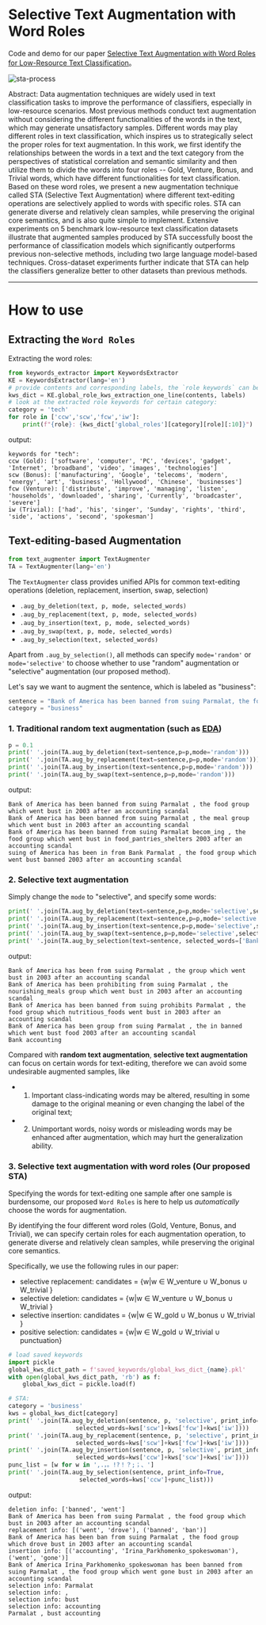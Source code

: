 # Selective Text Augmentation with Word Roles

Code and demo for our paper [Selective Text Augmentation with Word Roles for Low-Resource Text Classification](https://arxiv.org/abs/2209.01560)。

![sta-process](images/sta-process.png)

Abstract:
Data augmentation techniques are widely used in text classification tasks to improve the performance of classifiers, especially in low-resource scenarios. Most previous methods conduct text augmentation without considering the different functionalities of the words in the text, which may generate unsatisfactory samples. Different words may play different roles in text classification, which inspires us to strategically select the proper roles for text augmentation. In this work, we first identify the relationships between the words in a text and the text category from the perspectives of statistical correlation and semantic similarity and then utilize them to divide the words into four roles -- Gold, Venture, Bonus, and Trivial words, which have different functionalities for text classification. Based on these word roles, we present a new augmentation technique called STA (Selective Text Augmentation) where different text-editing operations are selectively applied to words with specific roles. STA can generate diverse and relatively clean samples, while preserving the original core semantics, and is also quite simple to implement. Extensive experiments on 5 benchmark low-resource text classification datasets illustrate that augmented samples produced by STA successfully boost the performance of classification models which significantly outperforms previous non-selective methods, including two large language model-based techniques. Cross-dataset experiments further indicate that STA can help the classifiers generalize better to other datasets than previous methods.

---
# How to use

## Extracting the `Word Roles`
Extracting the word roles:
```python
from keywords_extractor import KeywordsExtractor
KE = KeywordsExtractor(lang='en')
# provide contents and corresponding labels, the `role keywords` can be extracted with one line of code:
kws_dict = KE.global_role_kws_extraction_one_line(contents, labels)
# look at the extracted role keywords for certain category:
category = 'tech'
for role in ['ccw','scw','fcw','iw']:
    print(f"{role}: {kws_dict['global_roles'][category][role][:10]}")
```
output:
```shell
keywords for "tech":
ccw (Gold): ['software', 'computer', 'PC', 'devices', 'gadget', 'Internet', 'broadband', 'video', 'images', 'technologies']
scw (Bonus): ['manufacturing', 'Google', 'telecoms', 'modern', 'energy', 'art', 'business', 'Hollywood', 'Chinese', 'businesses']
fcw (Venture): ['distribute', 'improve', 'managing', 'listen', 'households', 'downloaded', 'sharing', 'Currently', 'broadcaster', 'severe']
iw (Trivial): ['had', 'his', 'singer', 'Sunday', 'rights', 'third', 'side', 'actions', 'second', 'spokesman']
```


## Text-editing-based Augmentation
```python
from text_augmenter import TextAugmenter
TA = TextAugmenter(lang='en')
```

The `TextAugmenter` class provides unified APIs for common text-editing operations (deletion, replacement, insertion, swap, selection)
- `.aug_by_deletion(text, p, mode, selected_words)`
- `.aug_by_replacement(text, p, mode, selected_words)`
- `.aug_by_insertion(text, p, mode, selected_words)`
- `.aug_by_swap(text, p, mode, selected_words)`
- `.aug_by_selection(text, selected_words)`

Apart from `.aug_by_selection()`, all methods can specify `mode='random'` or `mode='selective'` to choose whether to use "random" augmentation or "selective" augmentation (our proposed method).

Let's say we want to augment the sentence, which is labeled as "business":
```python
sentence = "Bank of America has been banned from suing Parmalat, the food group which went bust in 2003 after an accounting scandal"
category = "business"
```

### 1. Traditional **random text augmentation** (such as [EDA]())
```python
p = 0.1
print(' '.join(TA.aug_by_deletion(text=sentence,p=p,mode='random')))
print(' '.join(TA.aug_by_replacement(text=sentence,p=p,mode='random')))
print(' '.join(TA.aug_by_insertion(text=sentence,p=p,mode='random')))
print(' '.join(TA.aug_by_swap(text=sentence,p=p,mode='random')))
```
output:
```shell
Bank of America has been banned from suing Parmalat , the food group which went bust in 2003 after an accounting scandal
Bank of America has been banned from suing Parmalat , the meal group which went bust in 2003 after an accounting scandal
Bank of America has been banned from suing Parmalat becom_ing , the food group which went bust in food_pantries_shelters 2003 after an accounting scandal
suing of America has been in from Bank Parmalat , the food group which went bust banned 2003 after an accounting scandal
```

### 2. **Selective text augmentation**
Simply change the `mode` to "selective", and specify some words:
```python
print(' '.join(TA.aug_by_deletion(text=sentence,p=p,mode='selective',selected_words=['food','banned'])))
print(' '.join(TA.aug_by_replacement(text=sentence,p=p,mode='selective',selected_words=['food','banned'])))
print(' '.join(TA.aug_by_insertion(text=sentence,p=p,mode='selective',selected_words=['food','banned'])))
print(' '.join(TA.aug_by_swap(text=sentence,p=p,mode='selective',selected_words=['food','banned'])))
print(' '.join(TA.aug_by_selection(text=sentence, selected_words=['Bank','accounting'])))
```
output:
```shell
Bank of America has been from suing Parmalat , the group which went bust in 2003 after an accounting scandal
Bank of America has been prohibiting from suing Parmalat , the nourishing_meals group which went bust in 2003 after an accounting scandal
Bank of America has been banned from suing prohibits Parmalat , the food group which nutritious_foods went bust in 2003 after an accounting scandal
Bank of America has been group from suing Parmalat , the in banned which went bust food 2003 after an accounting scandal
Bank accounting
```

Compared with **random text augmentation**,  **selective text augmentation** can focus on certain words for text-editing, therefore we can avoid some undesirable augmented samples, like
- 1) Important class-indicating words may be altered, resulting in some damage to the original meaning or even changing the label of the original text;
- 2) Unimportant words, noisy words or misleading words may be enhanced after augmentation, which may hurt the generalization ability.

### 3. **Selective text augmentation with word roles (Our proposed STA)**
Specifying the words for text-editing one sample after one sample is burdensome, our proposed `Word Roles` is here to help us *automatically* choose the words for augmentation.

By identifying the four different word roles (Gold, Venture, Bonus, and Trivial), we can specify certain roles for each augmentation operation, to generate diverse and relatively clean samples, while preserving the original core semantics.

Specifically, we use the following rules in our paper:
- selective replacement: candidates = {w|w ∈ W_venture ∪ W_bonus ∪ W_trivial }
- selective deletion: candidates = {w|w ∈ W_venture ∪ W_bonus ∪ W_trivial }
- selective insertion: candidates = {w|w ∈ W_gold ∪ W_bonus ∪ W_trivial }
- positive selection: candidates = {w|w ∈ W_gold ∪ W_trivial ∪ punctuation}

```python
# load saved keywords
import pickle
global_kws_dict_path = f'saved_keywords/global_kws_dict_{name}.pkl'
with open(global_kws_dict_path, 'rb') as f:
    global_kws_dict = pickle.load(f)

# STA:
category = 'business'
kws = global_kws_dict[category]
print(' '.join(TA.aug_by_deletion(sentence, p, 'selective', print_info=True,
                   selected_words=kws['scw']+kws['fcw']+kws['iw'])))  
print(' '.join(TA.aug_by_replacement(sentence, p, 'selective', print_info=True,
                   selected_words=kws['scw']+kws['fcw']+kws['iw'])))  
print(' '.join(TA.aug_by_insertion(sentence, p, 'selective', print_info=True,
                   selected_words=kws['ccw']+kws['scw']+kws['iw'])))  
punc_list = [w for w in ',.，。!?！？;；、']
print(' '.join(TA.aug_by_selection(sentence, print_info=True,
                    selected_words=kws['ccw']+punc_list)))
```
output:
```shell
deletion info: ['banned', 'went']
Bank of America has been from suing Parmalat , the food group which bust in 2003 after an accounting scandal
replacement info: [('went', 'drove'), ('banned', 'ban')]
Bank of America has been ban from suing Parmalat , the food group which drove bust in 2003 after an accounting scandal
insertion info: [('accounting', 'Irina_Parkhomenko_spokeswoman'), ('went', 'gone')]
Bank of America Irina_Parkhomenko_spokeswoman has been banned from suing Parmalat , the food group which went gone bust in 2003 after an accounting scandal
selection info: Parmalat
selection info: ,
selection info: bust
selection info: accounting
Parmalat , bust accounting
```


